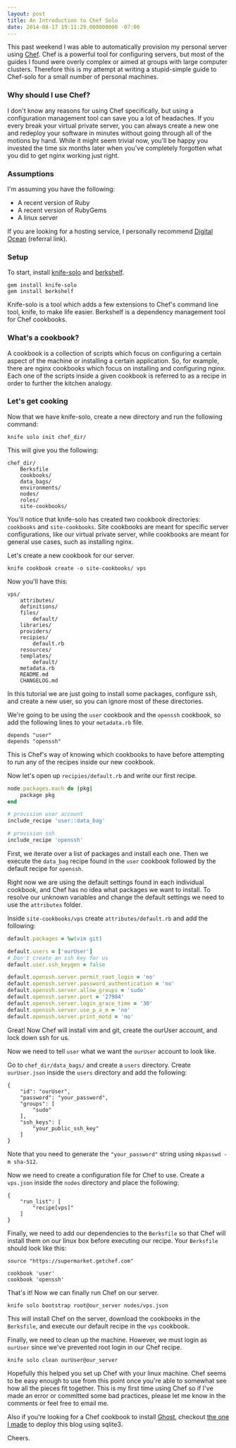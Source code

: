 ```yaml
---
layout: post
title: An Introduction to Chef Solo
date: 2014-08-17 19:11:29.000000000 -07:00
---
```

This past weekend I was able to automatically provision my personal server using [Chef](http://www.getchef.com/chef/). Chef is a powerful tool for configuring servers, but most of the guides I found were overly complex or aimed at groups with large computer clusters. Therefore this is my attempt at writing a stupid-simple guide to Chef-solo for a small number of personal machines.

### Why should I use Chef?

I don't know any reasons for using Chef specifically, but using a configuration management tool can save you a lot of headaches. If you every break your virtual private server, you can always create a new one and redeploy your software in minutes without going through all of the motions by hand. While it might seem trivial now, you'll be happy you invested the time six months later when you've completely forgotten what you did to get nginx working just right.


### Assumptions

I'm assuming you have the following:

* A recent version of Ruby
* A recent version of RubyGems
* A linux server

If you are looking for a hosting service, I personally recommend [Digital Ocean](https://www.digitalocean.com/?refcode=58be52a52767) (referral link).

### Setup
To start, install [knife-solo](http://matschaffer.github.io/knife-solo/) and [berkshelf](http://berkshelf.com/).
```
gem install knife-solo
gem install berkshelf
```

Knife-solo is a tool which adds a few extensions to Chef's command line tool, knife, to make life easier. Berkshelf is a dependency management tool for Chef cookbooks.

### What's a cookbook?

A cookbook is a collection of scripts which focus on configuring a certain aspect of the machine or installing a certain application. So, for example, there are nginx cookbooks which focus on installing and configuring nginx. Each one of the scripts inside a given cookbook is referred to as a recipe in order to further the kitchen analogy.

### Let's get cooking

Now that we have knife-solo, create a new directory and run the following command:

```
knife solo init chef_dir/
```

This will give you the following:

```
chef_dir/
	Berksfile
	cookbooks/
	data_bags/
	environments/
	nodes/
	roles/
	site-cookbooks/
```

You'll notice that knife-solo has created two cookbook directories: `cookbooks` and `site-cookbooks`. Site cookbooks are meant for specific server configurations, like our virtual private server, while cookbooks are meant for general use cases, such as installing nginx.

Let's create a new cookbook for our server.

```
knife cookbook create -o site-cookbooks/ vps
```

Now you'll have this:

```
vps/
	attributes/
    definitions/
    files/
    	default/
    libraries/
    providers/
    recipies/
    	default.rb
    resources/
    templates/
    	default/
    metadata.rb
    README.md
    CHANGELOG.md
```

In this tutorial we are just going to install some packages, configure ssh, and create a new user, so you can ignore most of these directories.

We're going to be using the `user` cookbook and the `openssh` cookbook, so add the following lines to your `metadata.rb` file.

```
depends "user"
depends "openssh"
```

This is Chef's way of knowing which cookbooks to have before attempting to run any of the recipes inside our new cookbook.

Now let's open up `recipies/default.rb` and write our first recipe.

```ruby
node.packages.each do |pkg|
    package pkg
end

# provision user account
include_recipe 'user::data_bag'

# provision ssh
include_recipe 'openssh'
```

First, we iterate over a list of packages and install each one. Then we execute the `data_bag` recipe found in the `user` cookbook followed by the default recipe for `openssh`.

Right now we are using the default settings found in each individual cookbook, and Chef has no idea what packages we want to install. To resolve our unknown variables and change the default settings we need to use the `attributes` folder.

Inside `site-cookbooks/vps` create `attributes/default.rb` and add the following:

```ruby
default.packages = %w(vim git)

default.users = ['ourUser']
# Don't create an ssh key for us
default.user.ssh_keygen = false

default.openssh.server.permit_root_login = 'no'
default.openssh.server.password_authentication = 'no'
default.openssh.server.allow_groups = 'sudo'
default.openssh.server.port = '27984'
default.openssh.server.login_grace_time = '30'
default.openssh.server.use_p_a_m = 'no'
default.openssh.server.print_motd = 'no'
```

Great! Now Chef will install vim and git, create the ourUser account, and lock down ssh for us.

Now we need to tell `user` what we want the `ourUser` account to look like.

Go to `chef_dir/data_bags/` and create a `users` directory. Create `ourUser.json` inside the `users` directory and add the following:

```
{
	"id": "ourUser",
	"password": "your_password",
	"groups": [
		"sudo"
	],
	"ssh_keys": [
		"your_public_ssh_key"
    ]
}
```

Note that you need to generate the `"your_password"` string using `mkpasswd -m sha-512`.

Now we need to create a configuration file for Chef to use. Create a `vps.json` inside the `nodes` directory and place the following:

```
{
	"run_list": [
		"recipe[vps]"
	]
}
```

Finally, we need to add our dependencies to the `Berksfile` so that Chef will install them on our linux box before executing our recipe. Your `Berksfile` should look like this:

```
source "https://supermarket.getchef.com"

cookbook 'user'
cookbook 'openssh'
```

That's it! Now we can finally run Chef on our server.

```
knife solo bootstrap root@our_server nodes/vps.json
```

This will install Chef on the server, download the cookbooks in the `Berksfile`, and execute our default recipe in the `vps` cookbook.

Finally, we need to clean up the machine. However, we must login as `ourUser` since we've prevented root login in our Chef recipe.

```
knife solo clean ourUser@our_server
```

Hopefully this helped you set up Chef with your linux machine. Chef seems to be easy enough to use from this point once you're able to somewhat see how all the pieces fit together. This is my first time using Chef so if I've made an error or committed some bad practices, please let me know in the comments or feel free to email me.

Also if you're looking for a Chef cookbook to install [Ghost](https://github.com/tryghost/Ghost), checkout [the one I made](https://github.com/markberger/ghost-blog) to deploy this blog using sqlite3.

Cheers.
